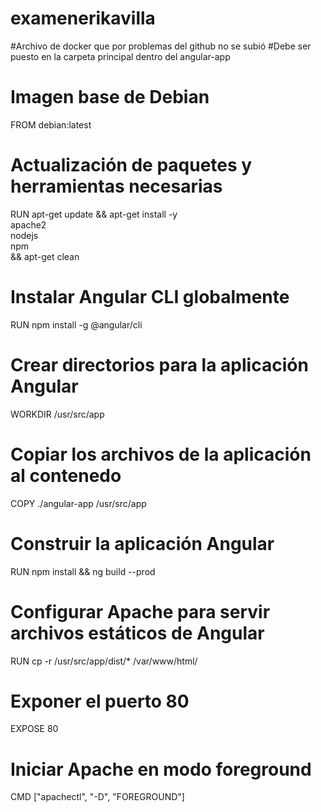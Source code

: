 ﻿# examenerikavilla
#Archivo de docker que por problemas del github no se subió 
#Debe ser puesto en la carpeta principal dentro del angular-app

# Imagen base de Debian
FROM debian:latest

# Actualización de paquetes y herramientas necesarias
RUN apt-get update && apt-get install -y \
apache2 \
nodejs \
npm \
&& apt-get clean

# Instalar Angular CLI globalmente
RUN npm install -g @angular/cli

# Crear directorios para la aplicación Angular
WORKDIR /usr/src/app

# Copiar los archivos de la aplicación al contenedo

COPY ./angular-app /usr/src/app

# Construir la aplicación Angular
RUN npm install && ng build --prod

# Configurar Apache para servir archivos estáticos de Angular
RUN cp -r /usr/src/app/dist/* /var/www/html/

# Exponer el puerto 80
EXPOSE 80

# Iniciar Apache en modo foreground
CMD ["apachectl", "-D", "FOREGROUND"]


